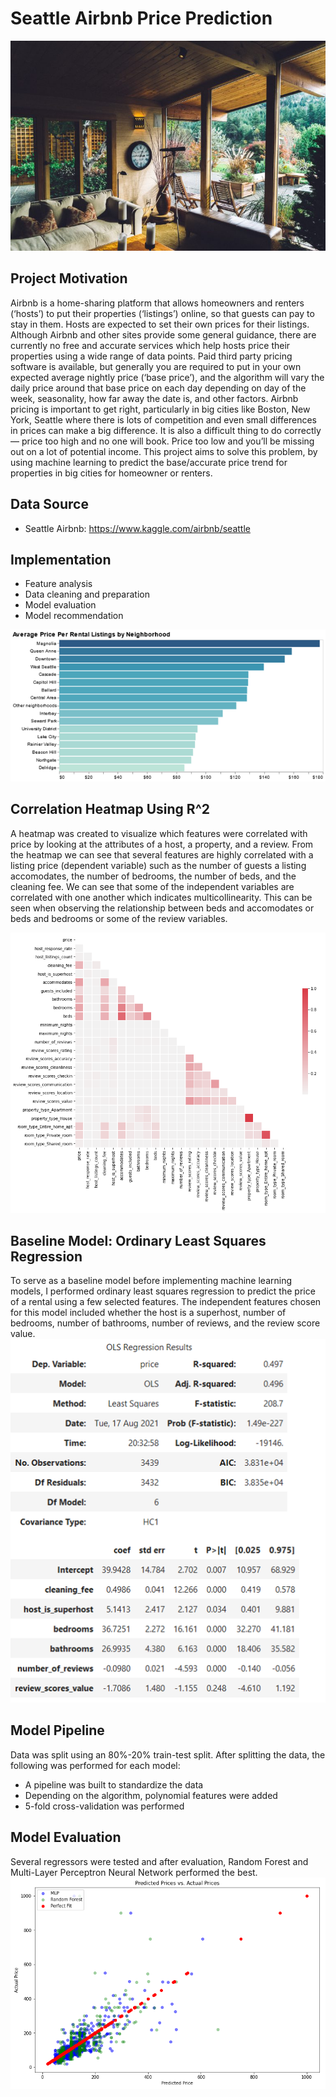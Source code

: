 # Seattle Airbnb Price Prediction

![](https://github.com/emoreno-hub/Seattle_Airbnb_Price_Prediction/blob/main/screenshots/Airbnb-Plus-768x512.jpg)


## Project Motivation
Airbnb is a home-sharing platform that allows homeowners and renters (‘hosts’) to put their properties (‘listings’) online, so that guests can pay to stay in them. Hosts are expected to set their own prices for their listings. Although Airbnb and other sites provide some general guidance, there are currently no free and accurate services which help hosts price their properties using a wide range of data points.
Paid third party pricing software is available, but generally you are required to put in your own expected average nightly price (‘base price’), and the algorithm will vary the daily price around that base price on each day depending on day of the week, seasonality, how far away the date is, and other factors.
Airbnb pricing is important to get right, particularly in big cities like Boston, New York, Seattle where there is lots of competition and even small differences in prices can make a big difference. It is also a difficult thing to do correctly — price too high and no one will book. Price too low and you’ll be missing out on a lot of potential income.
This project aims to solve this problem, by using machine learning to predict the base/accurate price trend for properties in big cities for homeowner or renters. 


## Data Source
* Seattle Airbnb:  https://www.kaggle.com/airbnb/seattle

## Implementation
* Feature analysis
* Data cleaning and preparation
* Model evaluation
* Model recommendation

![](https://github.com/emoreno-hub/Seattle_Airbnb_Price_Prediction/blob/main/screenshots/Avg_Rental_Listing_Price.png)

## Correlation Heatmap Using R^2
A heatmap was created to visualize which features were correlated with price by looking at the attributes of a host, a property, and a review. From the heatmap we can see that several features are highly correlated with a listing price (dependent variable) such as the number of guests a listing accomodates, the number of bedrooms, the number of beds, and the cleaning fee. We can see that some of the independent variables are correlated with one another which indicates multicollinearity. This can be seen when observing the relationship between beds and accomodates or beds and bedrooms or some of the review variables.

![](https://github.com/emoreno-hub/Seattle_Airbnb_Price_Prediction/blob/main/screenshots/Heatmap.PNG)

## Baseline Model: Ordinary Least Squares Regression
To serve as a baseline model before implementing machine learning models, I performed ordinary least squares regression to predict the price of a rental using a few selected features.  The independent features chosen for this model included whether the host is a superhost, number of bedrooms, number of bathrooms, number of reviews, and the review score value.
![](https://github.com/emoreno-hub/Seattle_Airbnb_Price_Prediction/blob/main/screenshots/OLS%20Regression.png)

## Model Pipeline
Data was split using an 80%-20% train-test split.  After splitting the data, the following was performed for each model:
* A pipeline was built to standardize the data
* Depending on the algorithm, polynomial features were added
* 5-fold cross-validation was performed

## Model Evaluation
Several regressors were tested and after evaluation, Random Forest and Multi-Layer Perceptron Neural Network performed the best.
![](https://github.com/emoreno-hub/Seattle_Airbnb_Price_Prediction/blob/main/screenshots/Predictions.PNG)

